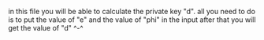 in this file you will be able to calculate the private key "d".
all you need to do is to put the value of "e" and the value of "phi" in the input
after that you will get the value of "d" ^-^
